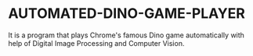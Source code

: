 # AUTOMATED-DINO-GAME-PLAYER
It is a program that plays Chrome's famous Dino game automatically with help of Digital Image Processing and Computer Vision.
